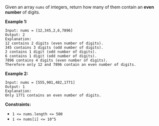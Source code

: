 Given an array `nums` of integers, return how many of them contain an **even number** of digits.

**Example 1:**
```
Input: nums = [12,345,2,6,7896]
Output: 2
Explanation: 
12 contains 2 digits (even number of digits). 
345 contains 3 digits (odd number of digits). 
2 contains 1 digit (odd number of digits). 
6 contains 1 digit (odd number of digits). 
7896 contains 4 digits (even number of digits). 
Therefore only 12 and 7896 contain an even number of digits.
```
**Example 2:**
```
Input: nums = [555,901,482,1771]
Output: 1 
Explanation: 
Only 1771 contains an even number of digits.
```
**Constraints:**
- `1 <= nums.length <= 500`
- `1 <= nums[i] <= 10^5`